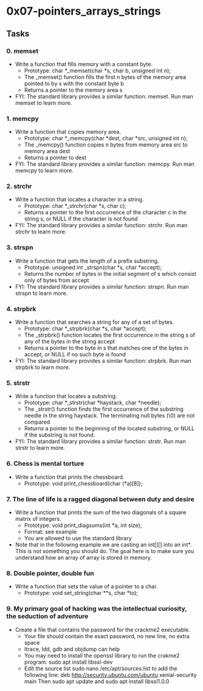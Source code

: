 # 0x07-pointers_arrays_strings
## Tasks
### 0. memset
* Write a function that fills memory with a constant byte.
	* Prototype: char *_memset(char *s, char b, unsigned int n);
	* The _memset() function fills the first n bytes of the memory area pointed to by s with the constant byte b
	* Returns a pointer to the memory area s
* FYI: The standard library provides a similar function: memset. Run man memset to learn more.

### 1. memcpy
* Write a function that copies memory area.
	* Prototype: char *_memcpy(char *dest, char *src, unsigned int n);
	* The _memcpy() function copies n bytes from memory area src to memory area dest
	* Returns a pointer to dest
* FYI: The standard library provides a similar function: memcpy. Run man memcpy to learn more.

### 2. strchr
* Write a function that locates a character in a string.
	* Prototype: char *_strchr(char *s, char c);
	* Returns a pointer to the first occurrence of the character c in the string s, or NULL if the character is not found
* FYI: The standard library provides a similar function: strchr. Run man strchr to learn more.

### 3. strspn
* Write a function that gets the length of a prefix substring.
	* Prototype: unsigned int _strspn(char *s, char *accept);
	* Returns the number of bytes in the initial segment of s which consist only of bytes from accept
* FYI: The standard library provides a similar function: strspn. Run man strspn to learn more.

### 4. strpbrk
* Write a function that searches a string for any of a set of bytes.
	* Prototype: char *_strpbrk(char *s, char *accept);
	* The _strpbrk() function locates the first occurrence in the string s of any of the bytes in the string accept
	* Returns a pointer to the byte in s that matches one of the bytes in accept, or NULL if no such byte is found
* FYI: The standard library provides a similar function: strpbrk. Run man strpbrk to learn more.

### 5. strstr
* Write a function that locates a substring.
	* Prototype: char *_strstr(char *haystack, char *needle);
	* The _strstr() function finds the first occurrence of the substring needle in the string haystack. The terminating null bytes (\0) are not compared
	* Returns a pointer to the beginning of the located substring, or NULL if the substring is not found.
* FYI: The standard library provides a similar function: strstr. Run man strstr to learn more.

### 6. Chess is mental torture
* Write a function that prints the chessboard.
	* Prototype: void print_chessboard(char (*a)[8]);

### 7. The line of life is a ragged diagonal between duty and desire
* Write a function that prints the sum of the two diagonals of a square matrix of integers.
	* Prototype: void print_diagsums(int *a, int size);
	* Format: see example
	* You are allowed to use the standard library
* Note that in the following example we are casting an int[][] into an int*. This is not something you should do. The goal here is to make sure you understand how an array of array is stored in memory.

### 8. Double pointer, double fun
* Write a function that sets the value of a pointer to a char.
	* Prototype: void set_string(char **s, char *to);

### 9. My primary goal of hacking was the intellectual curiosity, the seduction of adventure
* Create a file that contains the password for the crackme2 executable.
	* Your file should contain the exact password, no new line, no extra space
	* ltrace, ldd, gdb and objdump can help
	* You may need to install the openssl library to run the crakme2 program: sudo apt install libssl-dev
	* Edit the source list sudo nano /etc/apt/sources.list to add the following line: deb http://security.ubuntu.com/ubuntu xenial-security main Then sudo apt update and sudo apt install libssl1.0.0
